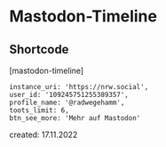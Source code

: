 # Mastodon-Timeline

## Shortcode

[mastodon-timeline]


    instance_uri: 'https://nrw.social',
    user_id: '109245751255389357',
    profile_name: '@radwegehamm',
    toots_limit: 6,
    btn_see_more: 'Mehr auf Mastodon'





created: 17.11.2022  


